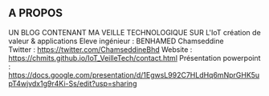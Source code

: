 
## A PROPOS

UN BLOG CONTENANT MA VEILLE TECHNOLOGIQUE SUR L'IoT création de valeur & applications
Eleve ingénieur : BENHAMED Chamseddine  
Twitter : https://twitter.com/ChamseddineBhd
Website : https://chmits.github.io/IoT_VeilleTech/contact.html
Présentation powerpoint : https://docs.google.com/presentation/d/1EgwsL992C7HLdHq6mNprGHK5upT4wjvdx1g9r4Ki-Ss/edit?usp=sharing
